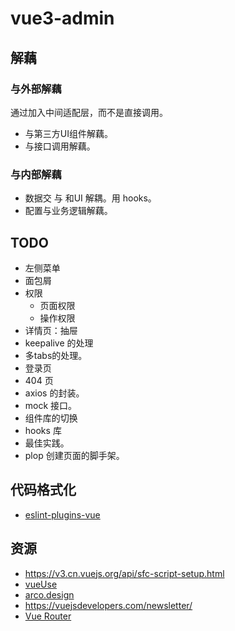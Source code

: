 # vue3-admin

## 解藕
### 与外部解藕
通过加入中间适配层，而不是直接调用。
* 与第三方UI组件解藕。
* 与接口调用解藕。

### 与内部解藕
* 数据交 与 和UI 解耦。用 hooks。
* 配置与业务逻辑解藕。

## TODO
* 左侧菜单
* 面包屑
* 权限
  * 页面权限
  * 操作权限
* 详情页：抽屉
* keepalive 的处理
* 多tabs的处理。
* 登录页
* 404 页
* axios 的封装。
* mock 接口。
* 组件库的切换
* hooks 库
* 最佳实践。
* plop 创建页面的脚手架。

## 代码格式化
* [eslint-plugins-vue](https://eslint.vuejs.org/rules/)


## 资源
* https://v3.cn.vuejs.org/api/sfc-script-setup.html
* [vueUse](https://vueuse.org/core/onclickoutside)
* [arco.design](https://arco.design/vue/docs/start)
* https://vuejsdevelopers.com/newsletter/
* [Vue Router](https://router.vuejs.org/zh/guide/essentials/nested-routes.html#%E5%B5%8C%E5%A5%97%E8%B7%AF%E7%94%B1)